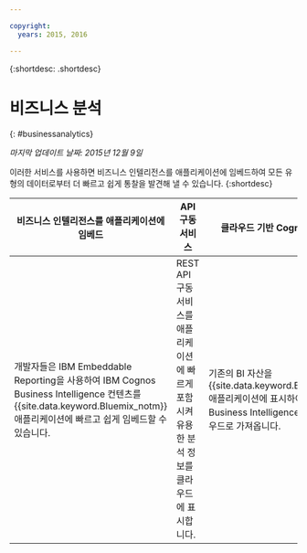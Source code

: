```yaml
---

copyright:
  years: 2015, 2016

---
```



{:shortdesc: .shortdesc} 

# 비즈니스 분석
{: #businessanalytics}

*마지막 업데이트 날짜: 2015년 12월 9일*

이러한 서비스를 사용하면 비즈니스 인텔리전스를 애플리케이션에 임베드하여 모든 유형의 데이터로부터 더 빠르고 쉽게 통찰을 발견해 낼 수 있습니다.
{:shortdesc}


비즈니스 인텔리전스를 애플리케이션에 임베드 | API 구동 서비스 | 클라우드 기반 Cognos BI 컨텐츠
--- | --- | ---
개발자들은 IBM Embeddable Reporting을 사용하여 IBM Cognos Business Intelligence 컨텐츠를 {{site.data.keyword.Bluemix_notm}} 애플리케이션에 빠르고 쉽게 임베드할 수 있습니다.  | REST API 구동 서비스를 애플리케이션에 빠르게 포함시켜 유용한 분석 정보를 클라우드에 표시합니다.  | 기존의 BI 자산을 {{site.data.keyword.Bluemix_notm}} 애플리케이션에 표시하여 Cognos Business Intelligence 컨텐츠를 클라우드로 가져옵니다.
